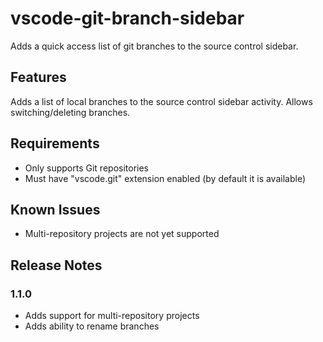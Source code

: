 # vscode-git-branch-sidebar

Adds a quick access list of git branches to the source control sidebar.

## Features

Adds a list of local branches to the source control sidebar activity. Allows switching/deleting branches.

## Requirements

* Only supports Git repositories
* Must have "vscode.git" extension enabled (by default it is available)

## Known Issues

* Multi-repository projects are not yet supported

## Release Notes

### 1.1.0

* Adds support for multi-repository projects
* Adds ability to rename branches
